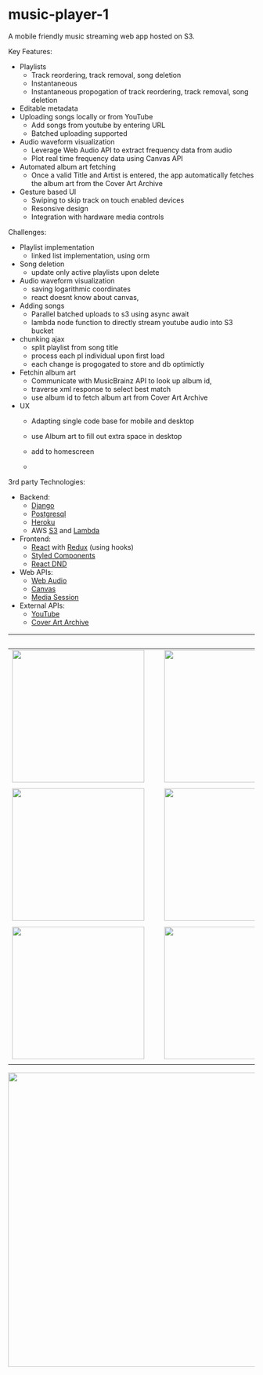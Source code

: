 # music-player-1

A mobile friendly music streaming web app hosted on S3.

Key Features:
+ Playlists
  * Track reordering, track removal, song deletion
  * Instantaneous 
  * Instantaneous propogation of track reordering, track removal, song deletion 
+ Editable metadata
+ Uploading songs locally or from YouTube
  * Add songs from youtube by entering URL
  * Batched uploading supported
+ Audio waveform visualization 
  * Leverage Web Audio API to extract frequency data from audio
  * Plot real time frequency data using Canvas API
+ Automated album art fetching 
  * Once a valid Title and Artist is entered, the app automatically fetches the album art from the Cover Art Archive   
+ Gesture based UI
  * Swiping to skip track on touch enabled devices
  * Resonsive design
  * Integration with hardware media controls


Challenges:
- Playlist implementation
  - linked list implementation, using orm
- Song deletion
  + update only active playlists upon delete
- Audio waveform visualization
  - saving logarithmic coordinates
  - react doesnt know about canvas, 
- Adding songs
  - Parallel batched uploads to s3 using async await
  - lambda node function to directly stream youtube audio into S3 bucket 
- chunking ajax
  + split playlist from song title
  + process each pl individual upon first load
  + each change is progogated to store and db optimictly
- Fetchin album art
  - Communicate with MusicBrainz API to look up album id, 
  - traverse xml response to select best match
  - use album id to fetch album art from Cover Art Archive
- UX
  - Adapting single code base for mobile and desktop
  - use Album art to fill out extra space in desktop
  - add to homescreen

  - 
3rd party Technologies:
- Backend: 
  * [Django](https://www.djangoproject.com/)
  * [Postgresql](https://www.postgresql.org/)
  * [Heroku](https://www.heroku.com/)
  * AWS [S3](https://aws.amazon.com/s3/) and [Lambda](https://aws.amazon.com/lambda/) 
- Frontend: 
  * [React](https://reactjs.org/) with [Redux](https://redux.js.org/) (using hooks)
  * [Styled Components](https://styled-components.com/)
  * [React DND](https://react-dnd.github.io/react-dnd/about)
- Web APIs: 
  * [Web Audio](https://developer.mozilla.org/en-US/docs/Web/API/Web_Audio_API)
  * [Canvas](https://developer.mozilla.org/en-US/docs/Web/API/Canvas_API)
  * [Media Session](https://developer.mozilla.org/en-US/docs/Web/API/Media_Session_API)
- External APIs: 
  * [YouTube](https://www.npmjs.com/package/ytdl-core)
  * [Cover Art Archive](http://coverartarchive.org/)


|   | &nbsp;&nbsp; |   |
|---|---|---|
| <img width="270" height="auto" src="https://raw.githubusercontent.com/twpride/music-player-1/main/assets/demo/mobile-scrub-skip.gif"> |   |<img width="270" height="auto" src="https://raw.githubusercontent.com/twpride/music-player-1/main/assets/demo/landscape.gif">| s
|   |   |   |  
| <img width="270" height="auto" src="https://raw.githubusercontent.com/twpride/music-player-1/main/assets/demo/drag-reorder.gif"> |   |<img width="270" height="auto" src="https://raw.githubusercontent.com/twpride/music-player-1/main/assets/demo/mobile-media-control.gif">|  
|   |   |   |  
| <img width="270" height="auto" src="https://raw.githubusercontent.com/twpride/music-player-1/main/assets/demo/edit-song.gif"> |   |<img width="270" height="auto" src="https://raw.githubusercontent.com/twpride/music-player-1/main/assets/demo/upload.gif"> |  
|   |   |   |  



<p align="center">
  <img width="600" height="auto" src="https://raw.githubusercontent.com/twpride/music-player-1/main/assets/demo/desktop-adaptive.gif">
</p>





